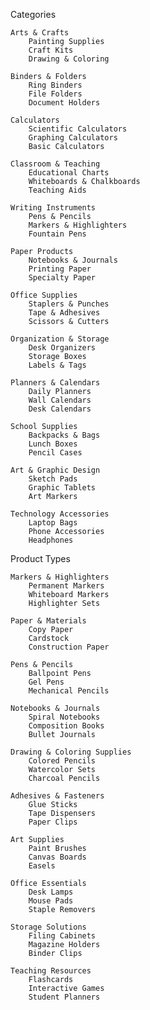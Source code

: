 Categories

    Arts & Crafts
        Painting Supplies
        Craft Kits
        Drawing & Coloring

    Binders & Folders
        Ring Binders
        File Folders
        Document Holders

    Calculators
        Scientific Calculators
        Graphing Calculators
        Basic Calculators

    Classroom & Teaching
        Educational Charts
        Whiteboards & Chalkboards
        Teaching Aids

    Writing Instruments
        Pens & Pencils
        Markers & Highlighters
        Fountain Pens

    Paper Products
        Notebooks & Journals
        Printing Paper
        Specialty Paper

    Office Supplies
        Staplers & Punches
        Tape & Adhesives
        Scissors & Cutters

    Organization & Storage
        Desk Organizers
        Storage Boxes
        Labels & Tags

    Planners & Calendars
        Daily Planners
        Wall Calendars
        Desk Calendars

    School Supplies
        Backpacks & Bags
        Lunch Boxes
        Pencil Cases

    Art & Graphic Design
        Sketch Pads
        Graphic Tablets
        Art Markers

    Technology Accessories
        Laptop Bags
        Phone Accessories
        Headphones



Product Types

    Markers & Highlighters
        Permanent Markers
        Whiteboard Markers
        Highlighter Sets

    Paper & Materials
        Copy Paper
        Cardstock
        Construction Paper

    Pens & Pencils
        Ballpoint Pens
        Gel Pens
        Mechanical Pencils

    Notebooks & Journals
        Spiral Notebooks
        Composition Books
        Bullet Journals

    Drawing & Coloring Supplies
        Colored Pencils
        Watercolor Sets
        Charcoal Pencils

    Adhesives & Fasteners
        Glue Sticks
        Tape Dispensers
        Paper Clips

    Art Supplies
        Paint Brushes
        Canvas Boards
        Easels

    Office Essentials
        Desk Lamps
        Mouse Pads
        Staple Removers

    Storage Solutions
        Filing Cabinets
        Magazine Holders
        Binder Clips

    Teaching Resources
        Flashcards
        Interactive Games
        Student Planners
